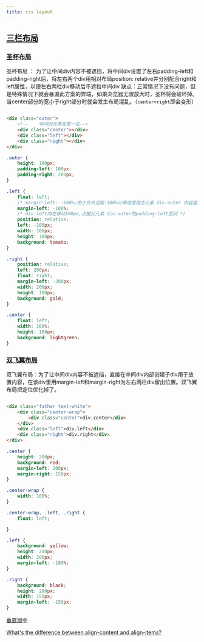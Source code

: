 ```yaml
---
title: css layout
---
```


## [三栏布局](https://juejin.cn/post/6905539198107942919#heading-37)

### [圣杯布局](https://www.mdnice.com/writing/96b5349606bf464caed7d9188220a235)

圣杯布局 ： 为了让中间div内容不被遮挡，将中间div设置了左右padding-left和padding-right后，将左右两个div用相对布局position:
relative并分别配合right和left属性，以便左右两栏div移动后不遮挡中间div
缺点：正常情况下没有问题，但是特殊情况下就会暴漏此方案的弊端，如果浏览器无限放大时，圣杯将会破坏掉。当center部分的宽小于right部分时就会发生布局混乱。（`center<right`即会变形）


<css-layout />

```html

<div class="outer">
    <!--    中间的元素在第一位-->
    <div class="center"></div>
    <div class="left"></div>
    <div class="right"></div>
</div>
```

```css
.outer {
    height: 100px;
    padding-left: 100px;
    padding-right: 200px;
}

.left {
    float: left;
    /* margin-left: -100%;由于负外边距-100%计算值是宿主元素 div.outer 内容盒模型的宽度, 这会导致div.left从第二行移动到第一行 */
    margin-left: -100%;
    /* div.left向左移动100px,占据父元素 div.outer的padding-left空间 */
    position: relative;
    left: -100px;
    width: 100px;
    height: 100px;
    background: tomato;
}

.right {
    position: relative;
    left: 200px;
    float: right;
    margin-left: -200px;
    width: 200px;
    height: 100px;
    background: gold;
}

.center {
    float: left;
    width: 100%;
    height: 100px;
    background: lightgreen;
}
```

### [双飞翼布局](https://www.mdnice.com/writing/96b5349606bf464caed7d9188220a235)

双飞翼布局：为了让中间div内容不被遮挡，直接在中间div内部创建子div用于放置内容，在该div里用margin-left和margin-right为左右两栏div留出位置。双飞翼布局把定位优化掉了。

```html

<div class="father text-white">
    <div class="center-wrap">
        <div class="center">div.center</div>
    </div>
    <div class="left">div.left</div>
    <div class="right">div.right</div>
</div>
```

```css
.center {
    height: 200px;
    background: red;
    margin-left: 200px;
    margin-right: 150px;
}

.center-wrap {
    width: 100%;
}

.center-wrap, .left, .right {
    float: left;

}

.left {
    background: yellow;
    height: 200px;
    width: 200px;
    margin-left: -100%;
}

.right {
    background: black;
    height: 200px;
    width: 150px;
    margin-left: -150px;
}
```

[垂直居中](https://www.ltonus.com/Css/css-center.html)

[What's the difference between align-content and align-items?](https://stackoverflow.com/questions/27539262/whats-the-difference-between-align-content-and-align-items)

<css-center />
